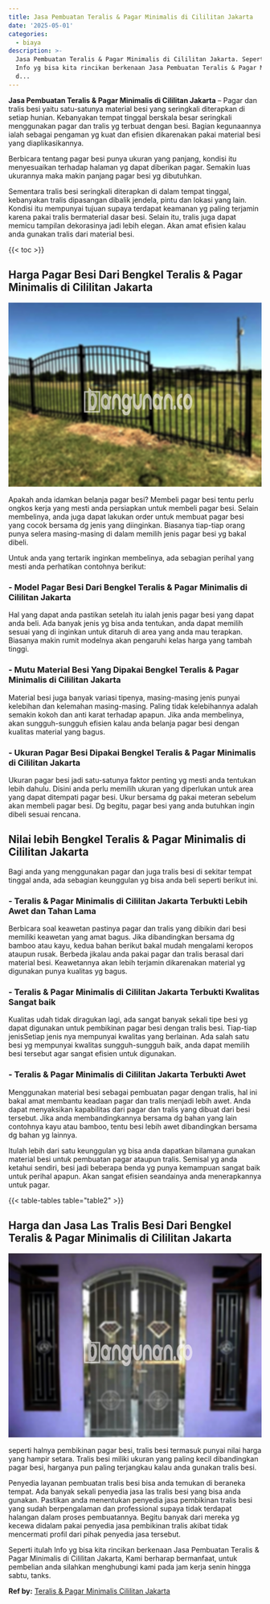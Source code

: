 ```yaml
---
title: Jasa Pembuatan Teralis & Pagar Minimalis di Cililitan Jakarta
date: '2025-05-01'
categories:
  - biaya
description: >-
  Jasa Pembuatan Teralis & Pagar Minimalis di Cililitan Jakarta. Seperti itulah
  Info yg bisa kita rincikan berkenaan Jasa Pembuatan Teralis & Pagar Minimalis
  d...
---
```


**Jasa Pembuatan Teralis & Pagar Minimalis di Cililitan Jakarta** – Pagar dan tralis besi yaitu satu-satunya material besi yang seringkali diterapkan di setiap hunian. Kebanyakan tempat tinggal berskala besar seringkali menggunakan pagar dan tralis yg terbuat dengan besi. Bagian kegunaannya ialah sebagai pengaman yg kuat dan efisien dikarenakan pakai material besi yang diaplikasikannya.

Berbicara tentang pagar besi punya ukuran yang panjang, kondisi itu menyesuaikan terhadap halaman yg dapat diberikan pagar. Semakin luas ukurannya maka makin panjang pagar besi yg dibutuhkan.

Sementara tralis besi seringkali diterapkan di dalam tempat tinggal, kebanyakan tralis dipasangan dibalik jendela, pintu dan lokasi yang lain. Kondisi itu mempunyai tujuan supaya terdapat keamanan yg paling terjamin karena pakai tralis bermaterial dasar besi. Selain itu, tralis juga dapat memicu tampilan dekorasinya jadi lebih elegan. Akan amat efisien kalau anda gunakan tralis dari material besi.

{{< toc >}}

## Harga Pagar Besi Dari Bengkel Teralis & Pagar Minimalis di Cililitan Jakarta

![Jasa Pembuatan Teralis & Pagar Minimalis di Cililitan Jakarta](/images/pagar-minimalis-murah-02.png)

Apakah anda idamkan belanja pagar besi? Membeli pagar besi tentu perlu ongkos kerja yang mesti anda persiapkan untuk membeli pagar besi. Selain membelinya, anda juga dapat lakukan order untuk membuat pagar besi yang cocok bersama dg jenis yang diinginkan. Biasanya tiap-tiap orang punya selera masing-masing di dalam memilih jenis pagar besi yg bakal dibeli.

Untuk anda yang tertarik inginkan membelinya, ada sebagian perihal yang mesti anda perhatikan contohnya berikut:
### \- Model Pagar Besi Dari Bengkel Teralis & Pagar Minimalis di Cililitan Jakarta

Hal yang dapat anda pastikan setelah itu ialah jenis pagar besi yang dapat anda beli. Ada banyak jenis yg bisa anda tentukan, anda dapat memilih sesuai yang di inginkan untuk ditaruh di area yang anda mau terapkan. Biasanya makin rumit modelnya akan pengaruhi kelas harga yang tambah tinggi.

### \- Mutu Material Besi Yang Dipakai Bengkel Teralis & Pagar Minimalis di Cililitan Jakarta

Material besi juga banyak variasi tipenya, masing-masing jenis punyai kelebihan dan kelemahan masing-masing. Paling tidak kelebihannya adalah semakin kokoh dan anti karat terhadap apapun. Jika anda membelinya, akan sungguh-sungguh efisien kalau anda belanja pagar besi dengan kualitas material yang bagus.

### \- Ukuran Pagar Besi Dipakai Bengkel Teralis & Pagar Minimalis di Cililitan Jakarta

Ukuran pagar besi jadi satu-satunya faktor penting yg mesti anda tentukan lebih dahulu. Disini anda perlu memilih ukuran yang diperlukan untuk area yang dapat ditempati pagar besi. Ukur bersama dg pakai meteran sebelum akan membeli pagar besi. Dg begitu, pagar besi yang anda butuhkan ingin dibeli sesuai rencana.

## Nilai lebih Bengkel Teralis & Pagar Minimalis di Cililitan Jakarta

Bagi anda yang menggunakan pagar dan juga tralis besi di sekitar tempat tinggal anda, ada sebagian keunggulan yg bisa anda beli seperti berikut ini.

### \- Teralis & Pagar Minimalis di Cililitan Jakarta Terbukti Lebih Awet dan Tahan Lama

Berbicara soal keawetan pastinya pagar dan tralis yang dibikin dari besi memiliki keawetan yang amat bagus. Jika dibandingkan bersama dg bamboo atau kayu, kedua bahan berikut bakal mudah mengalami keropos ataupun rusak. Berbeda jikalau anda pakai pagar dan tralis berasal dari material besi. Keawetannya akan lebih terjamin dikarenakan material yg digunakan punya kualitas yg bagus.

### \- Teralis & Pagar Minimalis di Cililitan Jakarta Terbukti Kwalitas Sangat baik

Kualitas udah tidak diragukan lagi, ada sangat banyak sekali tipe besi yg dapat digunakan untuk pembikinan pagar besi dengan tralis besi. Tiap-tiap jenisSetiap jenis nya mempunyai kwalitas yang berlainan. Ada salah satu besi yg mempunyai kwalitas sungguh-sungguh baik, anda dapat memilih besi tersebut agar sangat efisien untuk digunakan.

### \- Teralis & Pagar Minimalis di Cililitan Jakarta Terbukti Awet

Menggunakan material besi sebagai pembuatan pagar dengan tralis, hal ini bakal amat membantu keadaan pagar dan tralis menjadi lebih awet. Anda dapat menyaksikan kapabilitas dari pagar dan tralis yang dibuat dari besi tersebut. Jika anda membandingkannya bersama dg bahan yang lain contohnya kayu atau bamboo, tentu besi lebih awet dibandingkan bersama dg bahan yg lainnya.

Itulah lebih dari satu keunggulan yg bisa anda dapatkan bilamana gunakan material besi untuk pembuatan pagar ataupun tralis. Semisal yg anda ketahui sendiri, besi jadi beberapa benda yg punya kemampuan sangat baik untuk perihal apapun. Akan sangat efisien seandainya anda menerapkannya untuk pagar.

{{< table-tables table="table2" >}}

## Harga dan Jasa Las Tralis Besi Dari Bengkel Teralis & Pagar Minimalis di Cililitan Jakarta

![Jasa Pembuatan Teralis & Pagar Minimalis di Cililitan Jakarta](/images/teralis-minimalis-murah-18.png)

seperti halnya pembikinan pagar besi, tralis besi termasuk punyai nilai harga yang hampir setara. Tralis besi miliki ukuran yang paling kecil dibandingkan pagar besi, harganya pun paling terjangkau kalau anda gunakan tralis besi.

Penyedia layanan pembuatan tralis besi bisa anda temukan di beraneka tempat. Ada banyak sekali penyedia jasa las tralis besi yang bisa anda gunakan. Pastikan anda menentukan penyedia jasa pembikinan tralis besi yang sudah berpengalaman dan professional supaya tidak terdapat halangan dalam proses pembuatannya. Begitu banyak dari mereka yg kecewa didalam pakai penyedia jasa pembikinan tralis akibat tidak mencermati profil dari pihak penyedia jasa tersebut.

Seperti itulah Info yg bisa kita rincikan berkenaan Jasa Pembuatan Teralis & Pagar Minimalis di Cililitan Jakarta, Kami berharap bermanfaat, untuk pembelian anda silahkan menghubungi kami pada jam kerja senin hingga sabtu, tanks.

**Ref by:** [Teralis & Pagar Minimalis Cililitan Jakarta](https://id.wikipedia.org/wiki/Teralis)
